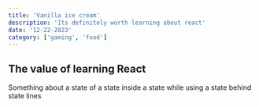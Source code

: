 ```yaml
---
title: 'Vanilla ice cream'
description: 'Its definitely worth learning about react'
date: '12-22-2023'
category: ['gaming', 'food']
---
```

## The value of learning React

Something about a state of a state inside a state while using a state behind state lines